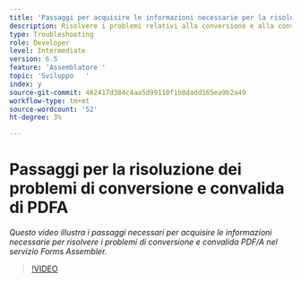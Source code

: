 ```yaml
---
title: 'Passaggi per acquisire le informazioni necessarie per la risoluzione dei problemi di PDF/A '
description: Risolvere i problemi relativi alla conversione e alla convalida di Assembler
type: Troubleshooting
role: Developer
level: Intermediate
version: 6.5
feature: 'Assemblatore '
topic: 'Sviluppo   '
index: y
source-git-commit: 462417d384c4aa5d99110f1b8dadd165ea9b2a49
workflow-type: tm+mt
source-wordcount: '52'
ht-degree: 3%

---
```



# Passaggi per la risoluzione dei problemi di conversione e convalida di PDFA

*Questo video illustra i passaggi necessari per acquisire le informazioni necessarie per risolvere i problemi di conversione e convalida PDF/A nel servizio Forms Assembler.*

>[!VIDEO](https://video.tv.adobe.com/v/335518?quality=9&learn=on)

